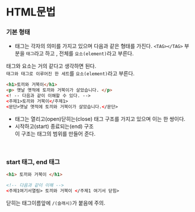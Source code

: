 # HTML문법

### 기본 형태

- 태그는 각자의 의미를 가지고 있으며 다음과 같은 형태를 가진다.
```<TAG></TAG>```
부분을 ```태그```라고 하고 , 전체를 ```요소(element)```라고 부른다.

태그와 요소는 거의 같다고 생각하면 된다. <br>
```태그와 태그로 이루어진 한 세트```를 ```요소(element)```라고 부른다.

```html
<h1>토끼와 거북이</h1>         
<p> 옛날 옛적에 토끼와 거북이가 살았습니다. </p>
<! -- 다음과 같이 이해할 수 있다. -->
<주제1>토끼와 거북이</주제1>
<문단>옛날 옛적에 토끼와 거북이가 살았습니다.</문단>
```

- 태그는 열리고(open)닫히는(close) 태그 구조를 가지고 있으며 이는 한 쌍이다.
- 시작하고(start) 종료되는(end) 구조<br>이 구조는 태그의 범위를 만들어 준다.

<br>

### start 태그, end 태그

```html
<h1> 토끼와 거북이 </h1>

<!-- 다음과 같이 이해 -->
<주제1여기서열림> 토끼와 거북이 </주제1 여기서 닫힘>
```
닫히는 태그이름앞에 ```/(슬래시)```가 붙음에 주의.



